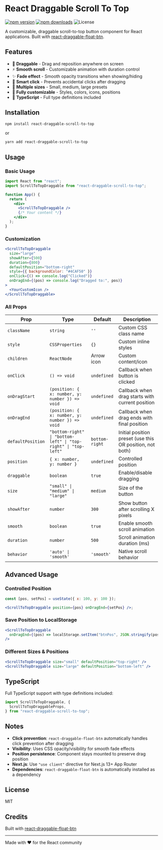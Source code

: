 # React Draggable Scroll To Top

[![npm version](https://img.shields.io/npm/v/react-draggable-scroll-to-top)](https://www.npmjs.com/package/react-draggable-scroll-to-top)
[![npm downloads](https://img.shields.io/npm/dm/react-draggable-scroll-to-top)](https://www.npmjs.com/package/react-draggable-scroll-to-top)
![License](https://img.shields.io/npm/l/react-draggable-scroll-to-top)

A customizable, draggable scroll-to-top button component for React applications. Built with [react-draggable-float-btn](https://www.npmjs.com/package/react-draggable-float-btn).

## Features

- 🎯 **Draggable** - Drag and reposition anywhere on screen
- ⚡ **Smooth scroll** - Customizable animation with duration control
- ✨ **Fade effect** - Smooth opacity transitions when showing/hiding
- 🚫 **Smart click** - Prevents accidental clicks after dragging
- 📏 **Multiple sizes** - Small, medium, large presets
- 🎨 **Fully customizable** - Styles, colors, icons, positions
- 🔧 **TypeScript** - Full type definitions included

## Installation

```bash
npm install react-draggable-scroll-to-top
```

or

```bash
yarn add react-draggable-scroll-to-top
```

## Usage

### Basic Usage

```jsx
import React from "react";
import ScrollToTopDraggable from "react-draggable-scroll-to-top";

function App() {
  return (
    <div>
      <ScrollToTopDraggable />
      {/* Your content */}
    </div>
  );
}
```

### Customization

```jsx
<ScrollToTopDraggable
  size="large"
  showAfter={500}
  duration={800}
  defaultPosition="bottom-right"
  style={{ backgroundColor: "#4CAF50" }}
  onClick={() => console.log("Clicked")}
  onDragEnd={(pos) => console.log("Dragged to:", pos)}
>
  <YourCustomIcon />
</ScrollToTopDraggable>
```

### All Props

| Prop              | Type                                                           | Default        | Description                                              |
| ----------------- | -------------------------------------------------------------- | -------------- | -------------------------------------------------------- |
| `className`       | `string`                                                       | `''`           | Custom CSS class name                                    |
| `style`           | `CSSProperties`                                                | `{}`           | Custom inline styles                                     |
| `children`        | `ReactNode`                                                    | Arrow icon     | Custom content/icon                                      |
| `onClick`         | `() => void`                                                   | `undefined`    | Callback when button is clicked                          |
| `onDragStart`     | `(position: { x: number, y: number }) => void`                 | `undefined`    | Callback when drag starts with current position          |
| `onDragEnd`       | `(position: { x: number, y: number }) => void`                 | `undefined`    | Callback when drag ends with final position              |
| `defaultPosition` | `"bottom-right" \| "bottom-left" \| "top-right" \| "top-left"` | `bottom-right` | Initial position preset (use this OR position, not both) |
| `position`        | `{ x: number, y: number }`                                     | `undefined`    | Controlled position                                      |
| `draggable`       | `boolean`                                                      | `true`         | Enable/disable dragging                                  |
| `size`            | `"small" \| "medium" \| "large"`                               | `medium`       | Size of the button                                       |
| `showAfter`       | `number`                                                       | `300`          | Show button after scrolling X pixels                     |
| `smooth`          | `boolean`                                                      | `true`         | Enable smooth scroll animation                           |
| `duration`        | `number`                                                       | `500`          | Scroll animation duration (ms)                           |
| `behavior`        | `'auto' \| 'smooth'`                                           | `'smooth'`     | Native scroll behavior                                   |

## Advanced Usage

### Controlled Position

```jsx
const [pos, setPos] = useState({ x: 100, y: 100 });

<ScrollToTopDraggable position={pos} onDragEnd={setPos} />;
```

### Save Position to LocalStorage

```jsx
<ScrollToTopDraggable
  onDragEnd={(pos) => localStorage.setItem("btnPos", JSON.stringify(pos))}
/>
```

### Different Sizes & Positions

```jsx
<ScrollToTopDraggable size="small" defaultPosition="top-right" />
<ScrollToTopDraggable size="large" defaultPosition="bottom-left" />
```

## TypeScript

Full TypeScript support with type definitions included:

```typescript
import ScrollToTopDraggable, {
  ScrollToTopDraggableProps,
} from "react-draggable-scroll-to-top";
```

## Notes

- **Click prevention**: `react-draggable-float-btn` automatically handles click prevention after dragging
- **Visibility**: Uses CSS opacity/visibility for smooth fade effects
- **Position persistence**: Component stays mounted to preserve drag position
- **Next.js**: Use `"use client"` directive for Next.js 13+ App Router
- **Dependencies**: `react-draggable-float-btn` is automatically installed as a dependency

## License

MIT

## Credits

Built with [react-draggable-float-btn](https://www.npmjs.com/package/react-draggable-float-btn)

---

Made with ❤️ for the React community
